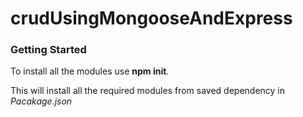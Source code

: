 # crudUsingMongooseAndExpress
<h3>Getting Started</h3>
To install all the modules use <strong>npm init</strong>.

This will install all the required modules from saved dependency in <em>Pacakage.json</em>
